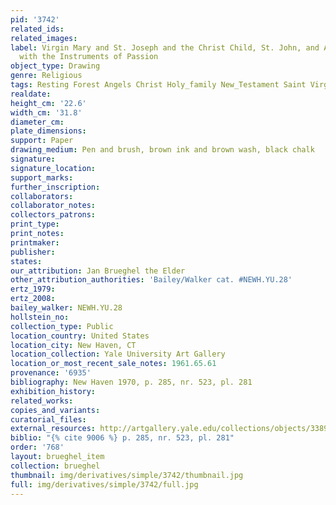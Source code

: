 ```yaml
---
pid: '3742'
related_ids: 
related_images: 
label: Virgin Mary and St. Joseph and the Christ Child, St. John, and Angels Playing
  with the Instruments of Passion
object_type: Drawing
genre: Religious
tags: Resting Forest Angels Christ Holy_family New_Testament Saint Virgin_Mary
realdate: 
height_cm: '22.6'
width_cm: '31.8'
diameter_cm: 
plate_dimensions: 
support: Paper
drawing_medium: Pen and brush, brown ink and brown wash, black chalk
signature: 
signature_location: 
support_marks: 
further_inscription: 
collaborators: 
collaborator_notes: 
collectors_patrons: 
print_type: 
print_notes: 
printmaker: 
publisher: 
states: 
our_attribution: Jan Brueghel the Elder
other_attribution_authorities: 'Bailey/Walker cat. #NEWH.YU.28'
ertz_1979: 
ertz_2008: 
bailey_walker: NEWH.YU.28
hollstein_no: 
collection_type: Public
location_country: United States
location_city: New Haven, CT
location_collection: Yale University Art Gallery
location_or_most_recent_sale_notes: 1961.65.61
provenance: '6935'
bibliography: New Haven 1970, p. 285, nr. 523, pl. 281
exhibition_history: 
related_works: 
copies_and_variants: 
curatorial_files: 
external_resources: http://artgallery.yale.edu/collections/objects/33892
biblio: "{% cite 9006 %} p. 285, nr. 523, pl. 281"
order: '768'
layout: brueghel_item
collection: brueghel
thumbnail: img/derivatives/simple/3742/thumbnail.jpg
full: img/derivatives/simple/3742/full.jpg
---
```

